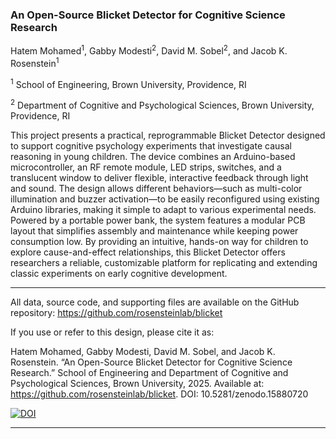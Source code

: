 
### An Open-Source Blicket Detector for Cognitive Science Research

Hatem Mohamed<sup>1</sup>, Gabby Modesti<sup>2</sup>, David M. Sobel<sup>2</sup>, and Jacob K. Rosenstein<sup>1</sup>

<sup>1</sup> School of Engineering, Brown University, Providence, RI

<sup>2</sup> Department of Cognitive and Psychological Sciences, Brown University, Providence, RI

This project presents a practical, reprogrammable Blicket Detector designed to support cognitive psychology experiments that investigate causal reasoning in young children. The device combines an Arduino-based microcontroller, an RF remote module, LED strips, switches, and a translucent window to deliver flexible, interactive feedback through light and sound. The design allows different behaviors—such as multi-color illumination and buzzer activation—to be easily reconfigured using existing Arduino libraries, making it simple to adapt to various experimental needs. Powered by a portable power bank, the system features a modular PCB layout that simplifies assembly and maintenance while keeping power consumption low. By providing an intuitive, hands-on way for children to explore cause-and-effect relationships, this Blicket Detector offers researchers a reliable, customizable platform for replicating and extending classic experiments on early cognitive development.

--------------------

All data, source code, and supporting files are available on the GitHub repository:
https://github.com/rosensteinlab/blicket 

If you use or refer to this design, please cite it as:

Hatem Mohamed, Gabby Modesti, David M. Sobel, and Jacob K. Rosenstein. “An Open-Source Blicket Detector for Cognitive Science Research.” School of Engineering and Department of Cognitive and Psychological Sciences, Brown University, 2025. Available at: https://github.com/rosensteinlab/blicket. DOI: 10.5281/zenodo.15880720

[![DOI](https://zenodo.org/badge/878032683.svg)](https://doi.org/10.5281/zenodo.15880720)

--------------------
